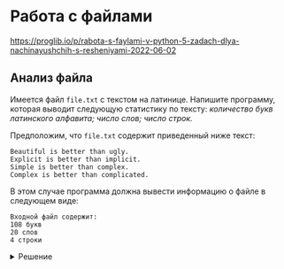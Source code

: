 # Работа с файлами

https://proglib.io/p/rabota-s-faylami-v-python-5-zadach-dlya-nachinayushchih-s-resheniyami-2022-06-02

## Анализ файла

Имеется файл `file.txt` с текстом на латинице. Напишите программу, которая выводит следующую статистику по тексту:
_количество букв латинского алфавита;
число слов;
число строк._

Предположим, что `file.txt` содержит приведенный ниже текст:

```text
Beautiful is better than ugly.
Explicit is better than implicit.
Simple is better than complex.
Complex is better than complicated.
```

В этом случае программа должна вывести информацию о файле в следующем виде:       

```
Входной файл содержит:
108 букв
20 слов
4 строки
```

<details><summary>Решение</summary>
<pre>
file = open('file.txt', 'r')

r = file.readlines()
letters = 0
words = 0
lines = len(r)

for x in r:
    line = x.replace('\n', '').replace('.', '').split(' ')
    print(line)
    words += len(line)
    letters += len(''.join(line))

print(lines, 'lines')
print(words, 'words')
print(letters, 'letters')
</pre>

</details>